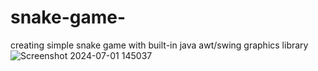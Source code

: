 # snake-game-
creating simple snake game with built-in java awt/swing graphics library
![Screenshot 2024-07-01 145037](https://github.com/omnipotent111/snake-game-/assets/138352934/ba8965fb-2433-4754-b5ac-3dac4349d1e5)

